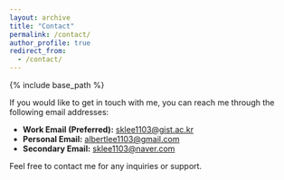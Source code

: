 ```yaml
---
layout: archive
title: "Contact"
permalink: /contact/
author_profile: true
redirect_from:
  - /contact/
---
```


{% include base_path %}

If you would like to get in touch with me, you can reach me through the following email addresses:


- **Work Email (Preferred):**    sklee1103@gist.ac.kr
- **Personal Email:**            albertlee1103@gmail.com
- **Secondary Email:**           sklee1103@naver.com

Feel free to contact me for any inquiries or support.